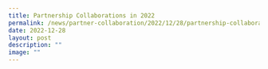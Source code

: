 ```yaml
---
title: Partnership Collaborations in 2022
permalink: /news/partner-collaboration/2022/12/28/partnership-collaborations-in-2022/
date: 2022-12-28
layout: post
description: ""
image: ""
---
```

